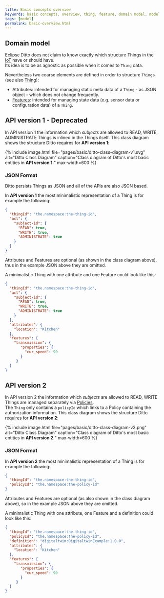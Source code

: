 ```yaml
---
title: Basic concepts overview
keywords: basic concepts, overview, thing, feature, domain model, model
tags: [model]
permalink: basic-overview.html
---
```


## Domain model

Eclipse Ditto does not claim to know exactly which structure Things in the 
<a href="#" data-toggle="tooltip" data-original-title="{{site.data.glossary.iot}}">IoT</a> have or should have.<br/>
Its idea is to be as agnostic as possible when it comes to `Thing` data.

Nevertheless two coarse elements are defined in order to structure `Thing`s (see also [Thing](basic-thing.html)):
* Attributes: intended for managing static meta data of a `Thing` - as JSON object - which does not change frequently.
* [Features](basic-feature.html): intended for managing state data (e.g. sensor data or configuration data) of a `Thing`.

## API version 1 - Deprecated

In API version 1 the information which _subjects_ are allowed to READ, WRITE, ADMINISTRATE Things is inlined in the
Things itself. This class diagram shows the structure Ditto requires for **API version 1**:

{% include image.html file="pages/basic/ditto-class-diagram-v1.svg" alt="Ditto Class Diagram" caption="Class diagram 
of Ditto's most basic entities in <b>API version 1.</b>" max-width=600 %}

### JSON Format

Ditto persists Things as JSON and all of the APIs are also JSON based.

In **API version 1** the most minimalistic representation of a Thing is for example the following:

```json
{
  "thingId": "the.namespace:the-thing-id",
  "acl": {
    "subject-id": {
      "READ": true,
      "WRITE": true,
      "ADMINISTRATE": true
    }
  }
}
```

Attributes and Features are optional (as shown in the class diagram above), thus in the example JSON above they are
omitted.

A minimalistic Thing with one attribute and one Feature could look like this:

```json
{
  "thingId": "the.namespace:the-thing-id",
  "acl": {
    "subject-id": {
      "READ": true,
      "WRITE": true,
      "ADMINISTRATE": true
    }
  },
  "attributes": {
    "location": "Kitchen"
  },
  "features": {
    "transmission": {
       "properties": {
         "cur_speed": 90
       }
     }
  }
}
```


## API version 2

In API version 2 the information which _subjects_ are allowed to READ, WRITE Things are managed separately via
[Policies](basic-policy.html).<br />
The `Thing` only contains a `policyId` which links to a Policy containing the authorization information.
This class diagram shows the structure Ditto requires for **API version 2**:

{% include image.html file="pages/basic/ditto-class-diagram-v2.png" alt="Ditto Class Diagram"
 caption="Class diagram of Ditto's most basic entities in <b>API version 2.</b>" max-width=600 %}

### JSON Format

In **API version 2** the most minimalistic representation of a Thing is for example the following:

```json
{
  "thingId": "the.namespace:the-thing-id",
  "policyId": "the.namespace:the-policy-id"
}
```

Attributes and Features are optional (as also shown in the class diagram above), so in the example JSON above they are 
omitted.

A minimalistic Thing with one attribute, one Feature and a definition could look like this:

```json
{
  "thingId": "the.namespace:the-thing-id",
  "policyId": "the.namespace:the-policy-id",
  "definition": "digitaltwin:DigitaltwinExample:1.0.0",
  "attributes": {
    "location": "Kitchen"
  },
  "features": {
    "transmission": {
       "properties": {
         "cur_speed": 90
       }
     }
  }
}
```
